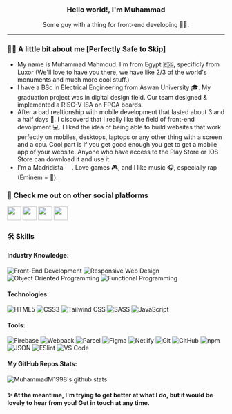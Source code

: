 <div>
  <h3 align="center"><b> Hello world!, I'm Muhammad</b></h3> 
  <p align="center">Some guy with a thing for front-end developing 👨‍💻.</p>
</div>

<hr>

### 👨‍🚀 A little bit about me [Perfectly Safe to Skip]

-   My name is Muhammad Mahmoud. I'm from Egypt 🇪🇬, specificly from Luxor (We'll love to have you there, we have like 2/3 of the world's monuments and much more cool stuff.)
-   I have a BSc in Electrical Engineering from Aswan University 🎓. My graduation project was in digital design field. Our team designed & implemented a RISC-V ISA on FPGA boards.
-   After a bad realtionship with mobile development that lasted about 3 and a half days 📱. I discoverd that I really like the field of front-end devolpment 💻. I liked the idea of being able to build websites that work perfectly on mobiles, desktops, laptops or any other thing with a screen and a cpu. Cool part is if you get good enough you get to get a mobile app of your website. Anyone who have access to the Play Store or IOS Store can download it and use it.
-   I'm a Madridista <img height="16" width="16" src="https://cdn-icons-png.flaticon.com/512/738/738671.png" />. Love games 🎮, and I like music 🎧, especially rap (Eminem = 🐐).

### 👀 Check me out on other social platforms

<a href="https://www.linkedin.com/in/muhammadm1998/" title="LinkedIn Account"><img height="32" width="32" src="https://cdn-icons-png.flaticon.com/512/145/145807.png" /></a>
<a href="https://dev.to/muhammadm1998" title="Dev.to Account"><img height="32" width="32" src="https://cdn-icons-png.flaticon.com/512/5969/5969113.png" /></a>
<a href="https://hashnode.com/@MuhammadM1998" title="Hashnode Account"><img height="32" width="32" src="https://cdn.hashnode.com/res/hashnode/image/upload/v1611902473383/CDyAuTy75.png"/></a>
<a href="https://stackoverflow.com/users/17700794/muhammad-mahmoud" title="Stack Overflow Account"><img height="32" width="32" src="https://cdn-icons.flaticon.com/png/512/2626/premium/2626299.png?token=exp=1643469718~hmac=fe5725b1a36194934862ffc55f160d65"/></a>

### 🛠 Skills

#### Industry Knowledge:
![Front-End Development](https://img.shields.io/static/v1?label=&message=Front-End-Development&color=white&style=flat-square) 
![Responsive Web Design](https://img.shields.io/static/v1?label=&message=Responsive-Web-Design&color=gray&style=flat-square) 
![Object Oriented Programming](https://img.shields.io/static/v1?label=&message=Object-Oriented-Programming&color=F7DF1E&style=flat-square) 
![Functional Programming](https://img.shields.io/static/v1?label=&message=Functional-Programming&color=690597&style=flat-square)

#### Technologies:
![HTML5](https://img.shields.io/badge/HTML5-E34F26?style=flat-square&logo=html5&logoColor=white) 
![CSS3](https://img.shields.io/badge/CSS3-1572B6?style=flat-square&logo=css3&logoColor=white) 
![Tailwind CSS](https://img.shields.io/badge/-TailwindCSS-%231a202c?style=flat-square&logo=tailwind-css)
![SASS](https://img.shields.io/badge/Sass-CC6699?style=flat-square&logo=sass&logoColor=white) 
![JavaScript](https://img.shields.io/badge/JavaScript-F7DF1E?style=flat-square&logo=javascript&logoColor=black)

#### Tools:
![Firebase](https://img.shields.io/static/v1?label=&message=Firebase&color=039be5&style=flat-square&logo=firebase) 
![Webpack](https://img.shields.io/badge/-Webpack-%232C3A42?style=fflat-square&logo=webpack)
![Parcel](https://img.shields.io/static/v1?label=&message=Parcel&color=1f3447&style=flat-square&logo=jetpackcompose) 
![Figma](https://img.shields.io/static/v1?label=&message=Figma&color=000000&style=flat-square&logo=figma) 
![Netlify](https://img.shields.io/badge/Netlify-00C7B7?style=flat-square&logo=netlify&logoColor=white) 
![Git](https://img.shields.io/badge/-Git-%23F05032?style=flat-square&logo=git&logoColor=%23ffffff)
![GitHub](https://img.shields.io/badge/-Github-181717?style=flat-square&logo=GitHub&logoColor=white) 
![npm](https://img.shields.io/static/v1?label=&message=npm&color=CB3837&style=flat-square&logo=npm) 
![JSON](https://img.shields.io/static/v1?label=&message=JSON&color=000000&style=flat-square&logo=json)
![ESlint](https://img.shields.io/badge/-ESLint-%234B32C3?style=flat-square&logo=eslint)
![VS Code](https://img.shields.io/badge/-VSCode-%23007ACC?style=flat-square&logo=visual-studio-code)

#### My GitHub Repos Stats:
![MuhammadM1998's github stats](https://github-readme-stats.vercel.app/api/top-langs/?username=MuhammadM1998&theme=vue-dark&layout=compact)

#### ✨ At the meantime, I'm trying to get better at what I do, but it would be lovely to hear from you! Get in touch at any time.
